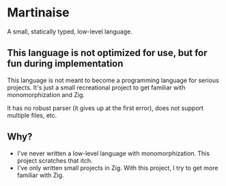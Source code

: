 # Martinaise

A small, statically typed, low-level language.

## This language is not optimized for use, but for fun during implementation

This language is not meant to become a programming language for serious projects.
It's just a small recreational project to get familiar with monomorphization and Zig.

It has no robust parser (it gives up at the first error), does not support multiple files, etc.

## Why?

- I've never written a low-level language with monomorphization.
  This project scratches that itch.
- I've only written small projects in Zig.
  With this project, I try to get more familiar with Zig.
